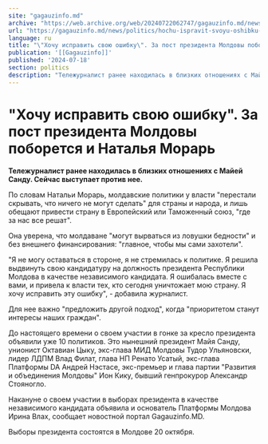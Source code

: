 ```yaml
---
site: "gagauzinfo.md"
archive: "https://web.archive.org/web/20240722062747/gagauzinfo.md/news/politics/hochu-ispravit-svoyu-oshibku-za-post-prezidenta-moldovi-poboretsya-i-natalya-morar"
url: "https://gagauzinfo.md/news/politics/hochu-ispravit-svoyu-oshibku-za-post-prezidenta-moldovi-poboretsya-i-natalya-morar"
language: ru
title: "\"Хочу исправить свою ошибку\". За пост президента Молдовы поборется и Наталья Морарь"
publication: '[[Gagauzinfo]]'
published: '2024-07-18'
section: politics
description: "Тележурналист ранее находилась в близких отношениях с Майей Санду. Сейчас выступает против нее."
---
```


# "Хочу исправить свою ошибку". За пост президента Молдовы поборется и Наталья Морарь

**Тележурналист ранее находилась в близких отношениях с Майей Санду. Сейчас выступает против нее.**

По словам Натальи Морарь, молдавские политики у власти "перестали скрывать, что ничего не могут сделать" для страны и народа, и лишь обещают привести страну в Европейский или Таможенный союз, "где за нас все решат".

Она уверена, что молдаване "могут вырваться из ловушки бедности" и без внешнего финансирования: "главное, чтобы мы сами захотели".

"Я не могу оставаться в стороне, я не стремилась к политике. Я решила выдвинуть свою кандидатуру на должность президента Республики Молдова в качестве независимого кандидата. Я ошибалась вместе с вами, и привела к власти тех, кто сегодня уничтожает мою страну. Я хочу исправить эту ошибку", - добавила журналист.

Для нее важно "предложить другой подход", когда "приоритетом станут интересы наших граждан".

До настоящего времени о своем участии в гонке за кресло президента объявили уже 10 политиков. Это нынешний президент Майя Санду, унионист Октавиан Цыку, экс-глава МИД Молдовы Тудор Ульяновски, лидер ЛДПМ Влад Филат, глава НП Ренато Усатый, экс-глава Платформы DA Андрей Нэстасе, экс-премьер и глава партии "Развития и объединения Молдовы" Ион Кику, бывший генпрокурор Александр Стояногло.

Накануне о своем участии в выборах президента в качестве независимого кандидата объявила и основатель Платформы Молдова Ирина Влах, сообщает новостной портал Gagauzinfo.MD.

Выборы президента состоятся в Молдове 20 октября.